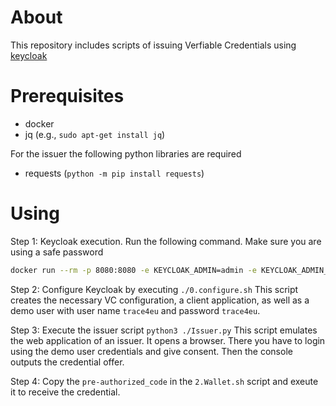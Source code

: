 # About
This repository includes scripts of issuing Verfiable Credentials using [keycloak](https://www.keycloak.org/)

# Prerequisites
* docker
* jq (e.g., `sudo apt-get install jq`)

For the issuer the following python libraries are required

* requests (`python -m pip install requests`)


# Using
Step 1: Keycloak execution. Run the following command. Make sure you are using a safe password

```bash
docker run --rm -p 8080:8080 -e KEYCLOAK_ADMIN=admin -e KEYCLOAK_ADMIN_PASSWORD=admin -e KC_FEATURES=oid4vc-vci  quay.io/keycloak/keycloak:nightly start-dev
```

Step 2: Configure Keycloak by executing `./0.configure.sh` This script creates the necessary VC configuration, a client application, as well as a demo user
with user name `trace4eu` and password `trace4eu`. 


Step 3: Execute the issuer script `python3 ./Issuer.py` This script emulates the web application of an issuer. It opens a browser. There you have to login 
using the demo user credentials and give consent. Then the console outputs the credential offer.

Step 4: Copy the `pre-authorized_code` in the `2.Wallet.sh` script and exeute it to receive the credential. 
